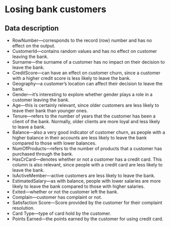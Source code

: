 # Losing bank customers

## Data description

* RowNumber—corresponds to the record (row) number and has no effect on the output.
* CustomerId—contains random values and has no effect on customer leaving the bank.
* Surname—the surname of a customer has no impact on their decision to leave the bank.
* CreditScore—can have an effect on customer churn, since a customer with a higher credit score is less likely to leave the bank.
* Geography—a customer’s location can affect their decision to leave the bank.
* Gender—it’s interesting to explore whether gender plays a role in a customer leaving the bank.
* Age—this is certainly relevant, since older customers are less likely to leave their bank than younger ones.
* Tenure—refers to the number of years that the customer has been a client of the bank. Normally, older clients are more loyal and less likely to leave a bank.
* Balance—also a very good indicator of customer churn, as people with a higher balance in their accounts are less likely to leave the bank compared to those with lower balances.
* NumOfProducts—refers to the number of products that a customer has purchased through the bank.
* HasCrCard—denotes whether or not a customer has a credit card. This column is also relevant, since people with a credit card are less likely to leave the bank.
* IsActiveMember—active customers are less likely to leave the bank.
* EstimatedSalary—as with balance, people with lower salaries are more likely to leave the bank compared to those with higher salaries.
* Exited—whether or not the customer left the bank.
* Complain—customer has complaint or not.
* Satisfaction Score—Score provided by the customer for their complaint resolution.
* Card Type—type of card hold by the customer.
* Points Earned—the points earned by the customer for using credit card.



